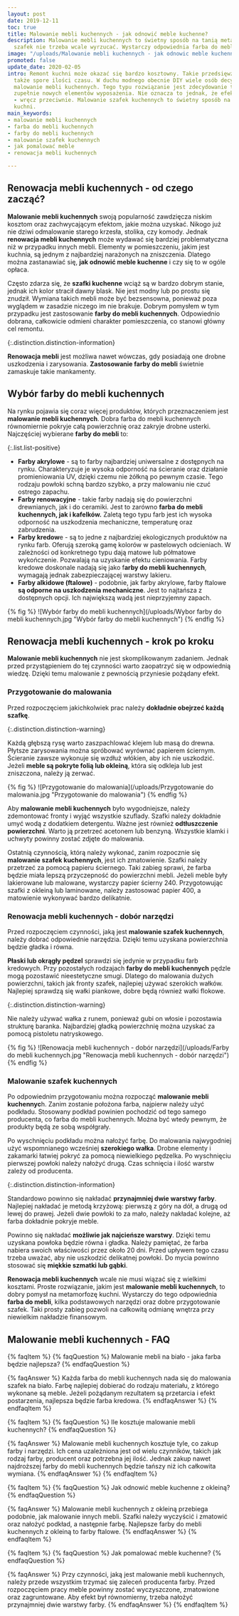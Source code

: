 ```yaml
---
layout: post
date: 2019-12-11
toc: true
title: Malowanie mebli kuchennych - jak odnowić meble kuchenne?
description: Malowanie mebli kuchennych to świetny sposób na tanią metamorfozę. Niemodnych
  szafek nie trzeba wcale wyrzucać. Wystarczy odpowiednia farba do mebli kuchennych.
image: "/uploads/Malowanie mebli kuchennych - jak odnowic meble kuchenne.jpg"
promoted: false
update_date: 2020-02-05
intro: Remont kuchni może okazać się bardzo kosztowny. Takie przedsięwzięcie pochłania
  także spore ilości czasu. W duchu modnego obecnie DIY wiele osób decyduje się na
  malowanie mebli kuchennych. Tego typu rozwiązanie jest zdecydowanie tańsze od zakupu
  zupełnie nowych elementów wyposażenia. Nie oznacza to jednak, że efekt będzie gorszy
  - wręcz przeciwnie. Malowanie szafek kuchennych to świetny sposób na całkowitą metamorfozę
  kuchni.
main_keywords:
- malowanie mebli kuchennych
- farba do mebli kuchennych
- farby do mebli kuchennych
- malowanie szafek kuchennych
- jak pomalować meble
- renowacja mebli kuchennych

---
```

## Renowacja mebli kuchennych - od czego zacząć?

**Malowanie mebli kuchennych** swoją popularność zawdzięcza niskim kosztom oraz zachwycającym efektom, jakie można uzyskać. Nikogo już nie dziwi odmalowanie starego krzesła, stolika, czy komody. Jednak **renowacja mebli kuchennych** może wydawać się bardziej problematyczna niż w przypadku innych mebli. Elementy w pomieszczeniu, jakim jest kuchnia, są jednym z najbardziej narażonych na zniszczenia. Dlatego można zastanawiać się, **jak odnowić meble kuchenne** i czy się to w ogóle opłaca.

Często zdarza się, że **szafki kuchenne** wciąż są w bardzo dobrym stanie, jednak ich kolor stracił dawny blask. Nie jest modny lub po prostu się znudził. Wymiana takich mebli może być bezsensowna, ponieważ poza wyglądem w zasadzie niczego im nie brakuje. Dobrym pomysłem w tym przypadku jest zastosowanie **farby do mebli kuchennych**. Odpowiednio dobrana, całkowicie odmieni charakter pomieszczenia, co stanowi główny cel remontu.

{:.distinction.distinction-information}

**Renowacja mebli** jest możliwa nawet wówczas, gdy posiadają one drobne uszkodzenia i zarysowania. **Zastosowanie farby do mebli** świetnie zamaskuje takie mankamenty.

## Wybór farby do mebli kuchennych

Na rynku pojawia się coraz więcej produktów, których przeznaczeniem jest **malowanie mebli kuchennych**. Dobra farba do mebli kuchennych równomiernie pokryje całą powierzchnię oraz zakryje drobne usterki. Najczęściej wybierane **farby do mebli** to:

{:.list.list-positive}

* **Farby akrylowe** - są to farby najbardziej uniwersalne z dostępnych na rynku. Charakteryzuje je wysoka odporność na ścieranie oraz działanie promieniowania UV, dzięki czemu nie żółkną po pewnym czasie. Tego rodzaju powłoki schną bardzo szybko, a przy malowaniu nie czuć ostrego zapachu.
* **Farby renowacyjne** - takie farby nadają się do powierzchni drewnianych, jak i do ceramiki. Jest to zarówno **farba do mebli kuchennych, jak i kafelków.** Zaletą tego typu farb jest ich wysoka odporność na uszkodzenia mechaniczne, temperaturę oraz zabrudzenia.
* **Farby kredow**e - są to jedne z najbardziej ekologicznych produktów na rynku farb. Oferują szeroką gamę kolorów w pastelowych odcieniach. W zależności od konkretnego typu dają matowe lub półmatowe wykończenie. Pozwalają na uzyskanie efektu cieniowania. Farby kredowe doskonale nadają się jako f**arby do mebli kuchennych**, wymagają jednak zabezpieczającej warstwy lakieru.
* **Farby alkidowe (ftalowe)** - podobnie, jak farby akrylowe, farby ftalowe **są odporne na uszkodzenia mechaniczne**. Jest to najtańsza z dostępnych opcji. Ich największą wadą jest nieprzyjemny zapach.

{% fig %}
![Wybór farby do mebli kuchennych](/uploads/Wybor farby do mebli kuchennych.jpg "Wybór farby do mebli kuchennych")
{% endfig %}

## Renowacja mebli kuchennych - krok po kroku

**Malowanie mebli kuchennych** nie jest skomplikowanym zadaniem. Jednak przed przystąpieniem do tej czynności warto zaopatrzyć się w odpowiednią wiedzę. Dzięki temu malowanie z pewnością przyniesie pożądany efekt.

### Przygotowanie do malowania

Przed rozpoczęciem jakichkolwiek prac należy **dokładnie obejrzeć każdą szafkę**.

{:.distinction.distinction-warning}

Każdą głębszą rysę warto zaszpachlować klejem lub masą do drewna. Płytsze zarysowania można spróbować wyrównać papierem ściernym. Ścieranie zawsze wykonuje się wzdłuż włókien, aby ich nie uszkodzić. Jeżeli **meble są pokryte folią lub okleiną**, która się odkleja lub jest zniszczona, należy ją zerwać.

{% fig %}
![Przygotowanie do malowania](/uploads/Przygotowanie do malowania.jpg "Przygotowanie do malowania")
{% endfig %}

Aby **malowanie mebli kuchennych** było wygodniejsze, należy zdemontować fronty i wyjąć wszystkie szuflady. Szafki należy dokładnie umyć wodą z dodatkiem detergentu. Ważne jest również **odtłuszczenie powierzchni**. Warto ją przetrzeć acetonem lub benzyną. Wszystkie klamki i uchwyty powinny zostać zdjęte do malowania.

Ostatnią czynnością, którą należy wykonać, zanim rozpocznie się **malowanie szafek kuchennych**, jest ich zmatowienie. Szafki należy przetrzeć za pomocą papieru ściernego. Taki zabieg sprawi, że farba będzie miała lepszą przyczepność do powierzchni mebli. Jeżeli meble były lakierowane lub malowane, wystarczy papier ścierny 240. Przygotowując szafki z okleiną lub laminowane, należy zastosować papier 400, a matowienie wykonywać bardzo delikatnie.

### Renowacja mebli kuchennych - dobór narzędzi

Przed rozpoczęciem czynności, jaką jest **malowanie szafek kuchennych**, należy dobrać odpowiednie narzędzia. Dzięki temu uzyskana powierzchnia będzie gładka i równa.

**Płaski lub okrągły pędzel** sprawdzi się jedynie w przypadku farb kredowych. Przy pozostałych rodzajach **farby do mebli kuchennych** pędzle mogą pozostawić nieestetyczne smugi. Dlatego do malowania dużych powierzchni, takich jak fronty szafek, najlepiej używać szerokich wałków. Najlepiej sprawdzą się wałki piankowe, dobre będą również wałki flokowe.

{:.distinction.distinction-warning}

Nie należy używać wałka z runem, ponieważ gubi on włosie i pozostawia strukturę baranka. Najbardziej gładką powierzchnię można uzyskać za pomocą pistoletu natryskowego.

{% fig %}
![Renowacja mebli kuchennych - dobór narzędzi](/uploads/Farby do mebli kuchennych.jpg "Renowacja mebli kuchennych - dobór narzędzi")
{% endfig %}

### Malowanie szafek kuchennych

Po odpowiednim przygotowaniu można rozpocząć **malowanie mebli kuchennyc**h. Zanim zostanie położona farba, najpierw należy użyć podkładu. Stosowany podkład powinien pochodzić od tego samego producenta, co farba do mebli kuchennych. Można być wtedy pewnym, że produkty będą ze sobą współgrały.

Po wyschnięciu podkładu można nałożyć farbę. Do malowania najwygodniej użyć wspomnianego wcześniej **szerokiego wałka**. Drobne elementy i zakamarki łatwiej pokryć za pomocą niewielkiego pędzelka. Po wyschnięciu pierwszej powłoki należy nałożyć drugą. Czas schnięcia i ilość warstw zależy od producenta.

{:.distinction.distinction-information}

Standardowo powinno się nakładać **przynajmniej dwie warstwy farby**. Najlepiej nakładać je metodą krzyżową: pierwszą z góry na dół, a drugą od lewej do prawej. Jeżeli dwie powłoki to za mało, należy nakładać kolejne, aż farba dokładnie pokryje meble.

Powinno się nakładać **możliwie jak najcieńsze warstwy**. Dzięki temu uzyskana powłoka będzie równa i gładka. Należy pamiętać, że farba nabiera swoich właściwości przez około 20 dni. Przed upływem tego czasu trzeba uważać, aby nie uszkodzić delikatnej powłoki. Do mycia powinno stosować się **miękkie szmatki lub gąbki**.

**Renowacja mebli kuchennych** wcale nie musi wiązać się z wielkimi kosztami. Proste rozwiązanie, jakim jest **malowanie mebli kuchennych**, to dobry pomysł na metamorfozę kuchni. Wystarczy do tego odpowiednia **farba do mebli**, kilka podstawowych narzędzi oraz dobre przygotowanie szafek. Taki prosty zabieg pozwoli na całkowitą odmianę wnętrza przy niewielkim nakładzie finansowym.

## Malowanie mebli kuchennych - FAQ

{% faqItem %}
{% faqQuestion %}
Malowanie mebli na biało - jaka farba będzie najlepsza?
{% endfaqQuestion %}

{% faqAnswer %}
Każda farba do mebli kuchennych nada się do malowania szafek na biało. Farbę najlepiej dobierać do rodzaju materiału, z którego wykonane są meble. Jeżeli pożądanym rezultatem są przetarcia i efekt postarzenia, najlepsza będzie farba kredowa.
{% endfaqAnswer %}
{% endfaqItem %}

{% faqItem %}
{% faqQuestion %}
Ile kosztuje malowanie mebli kuchennych?
{% endfaqQuestion %}

{% faqAnswer %}
Malowanie mebli kuchennych kosztuje tyle, co zakup farby i narzędzi. Ich cena uzależniona jest od wielu czynników, takich jak rodzaj farby, producent oraz potrzebna jej ilość. Jednak zakup nawet najdroższej farby do mebli kuchennych będzie tańszy niż ich całkowita wymiana.
{% endfaqAnswer %}
{% endfaqItem %}

{% faqItem %}
{% faqQuestion %}
Jak odnowić meble kuchenne z okleiną?
{% endfaqQuestion %}

{% faqAnswer %}
Malowanie mebli kuchennych z okleiną przebiega podobnie, jak malowanie innych mebli. Szafki należy wyczyścić i zmatowić oraz nałożyć podkład, a następnie farbę. Najlepsze farby do mebli kuchennych z okleiną to farby ftalowe.
{% endfaqAnswer %}
{% endfaqItem %}

{% faqItem %}
{% faqQuestion %}
Jak pomalować meble kuchenne?
{% endfaqQuestion %}

{% faqAnswer %}
Przy czynności, jaką jest malowanie mebli kuchennych, należy przede wszystkim trzymać się zaleceń producenta farby. Przed rozpoczęciem pracy meble powinny zostać wyczyszczone, zmatowione oraz zagruntowane. Aby efekt był równomierny, trzeba nałożyć przynajmniej dwie warstwy farby.
{% endfaqAnswer %}
{% endfaqItem %}